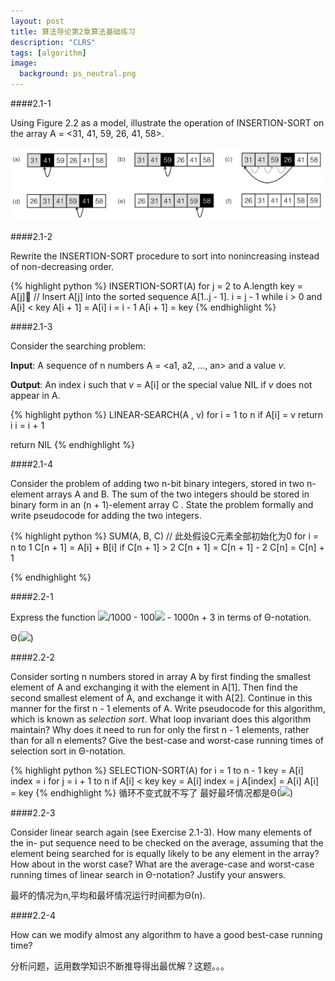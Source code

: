 ```yaml
---
layout: post
title: 算法导论第2章算法基础练习
description: "CLRS"
tags: [algorithm]
image:
  background: ps_neutral.png
---
```


####2.1-1

Using Figure 2.2 as a model, illustrate the operation of INSERTION-SORT on the array A = <31, 41, 59, 26, 41, 58>.

![](/images/CLRS-1.png)

####2.1-2

Rewrite the INSERTION-SORT procedure to sort into nonincreasing instead of non-decreasing order.

{% highlight python %}
INSERTION-SORT(A)
for j = 2 to A.length
	key = A[j]􏰀
	// Insert A[j] into the sorted sequence A[1..j - 1].
	i = j - 1
	while i > 0 and A[i] < key
		A[i + 1] = A[i]
		i = i - 1
	A[i + 1] = key
{% endhighlight %}

####2.1-3

Consider the searching problem:

**Input**: A sequence of n numbers A = <a1, a2, ..., an> and a value *v*.

**Output**: An index i such that *v* = A[i] or the special value NIL if *v* does not appear in A.

{% highlight python %}
LINEAR-SEARCH(A , v)
for i = 1 to n
	if A[i] = v
		return i
	i = i + 1

return NIL
{% endhighlight %}

####2.1-4

Consider the problem of adding two n-bit binary integers, stored in two n-element arrays A and B. The sum of the two integers should be stored in binary form in an (n + 1)-element array C . State the problem formally and write pseudocode for adding the two integers.

{% highlight python %}
SUM(A, B, C)
// 此处假设C元素全部初始化为0
for i = n to 1
	C[n + 1] = A[i] + B[i]
	if C[n + 1] > 2
		C[n + 1] = C[n + 1] - 2
		C[n] = C[n] + 1

{% endhighlight %}

####2.2-1

Express the function ![](http://www.zhihu.com/equation?tex=n%5E3)/1000 - 100![](http://www.zhihu.com/equation?tex=n%5E2) - 1000n + 3 in terms of Θ-notation.

Θ(![](http://www.zhihu.com/equation?tex=n%5E3))

####2.2-2

Consider sorting n numbers stored in array A by first finding the smallest element of A and exchanging it with the element in A[1]. Then find the second smallest element of A, and exchange it with A[2]. Continue in this manner for the first n - 1 elements of A. Write pseudocode for this algorithm, which is known as *selection sort*. What loop invariant does this algorithm maintain? Why does it need to run for only the first n - 1 elements, rather than for all n elements? Give the best-case and worst-case running times of selection sort in Θ-notation.

{% highlight python %}
SELECTION-SORT(A)
for i = 1 to n - 1
	key = A[i]
	index = i
	for j = i + 1 to n
		if A[i] < key
			key = A[i]
			index = j
	A[index] = A[i]
	A[i] = key
{% endhighlight %}
循环不变式就不写了
最好最坏情况都是Θ(![](http://www.zhihu.com/equation?tex=n%5E2))

####2.2-3

Consider linear search again (see Exercise 2.1-3). How many elements of the in- put sequence need to be checked on the average, assuming that the element being searched for is equally likely to be any element in the array? How about in the worst case? What are the average-case and worst-case running times of linear search in Θ-notation? Justify your answers.

最坏的情况为n,平均和最坏情况运行时间都为Θ(n).

####2.2-4

How can we modify almost any algorithm to have a good best-case running time?

分析问题，运用数学知识不断推导得出最优解？这题。。。

